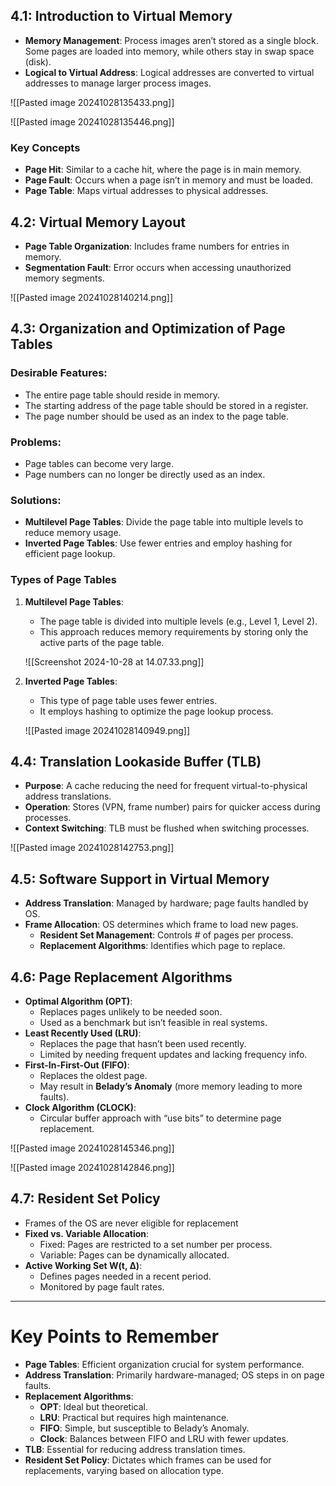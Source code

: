 ## 4.1: Introduction to Virtual Memory

- **Memory Management**: Process images aren’t stored as a single block. Some pages are loaded into memory, while others stay in swap space (disk).
- **Logical to Virtual Address**: Logical addresses are converted to virtual addresses to manage larger process images.

![[Pasted image 20241028135433.png]]

![[Pasted image 20241028135446.png]]

### Key Concepts

- **Page Hit**: Similar to a cache hit, where the page is in main memory.
- **Page Fault**: Occurs when a page isn’t in memory and must be loaded.
- **Page Table**: Maps virtual addresses to physical addresses.

## 4.2: Virtual Memory Layout

- **Page Table Organization**: Includes frame numbers for entries in memory.
- **Segmentation Fault**: Error occurs when accessing unauthorized memory segments.

![[Pasted image 20241028140214.png]]

## 4.3: Organization and Optimization of Page Tables

### Desirable Features:

- The entire page table should reside in memory.
- The starting address of the page table should be stored in a register.
- The page number should be used as an index to the page table.

### Problems:

- Page tables can become very large.
- Page numbers can no longer be directly used as an index.

### Solutions:

- **Multilevel Page Tables**: Divide the page table into multiple levels to reduce memory usage.
- **Inverted Page Tables**: Use fewer entries and employ hashing for efficient page lookup.

### Types of Page Tables

1. **Multilevel Page Tables**:

   - The page table is divided into multiple levels (e.g., Level 1, Level 2).
   - This approach reduces memory requirements by storing only the active parts of the page table.

   ![[Screenshot 2024-10-28 at 14.07.33.png]]

2. **Inverted Page Tables**:

   - This type of page table uses fewer entries.
   - It employs hashing to optimize the page lookup process.

   ![[Pasted image 20241028140949.png]]

## 4.4: Translation Lookaside Buffer (TLB)

- **Purpose**: A cache reducing the need for frequent virtual-to-physical address translations.
- **Operation**: Stores (VPN, frame number) pairs for quicker access during processes.
- **Context Switching**: TLB must be flushed when switching processes.

![[Pasted image 20241028142753.png]]

## 4.5: Software Support in Virtual Memory

- **Address Translation**: Managed by hardware; page faults handled by OS.
- **Frame Allocation**: OS determines which frame to load new pages.
  - **Resident Set Management**: Controls # of pages per process.
  - **Replacement Algorithms**: Identifies which page to replace.

## 4.6: Page Replacement Algorithms

- **Optimal Algorithm (OPT)**:
  - Replaces pages unlikely to be needed soon.
  - Used as a benchmark but isn’t feasible in real systems.
- **Least Recently Used (LRU)**:
  - Replaces the page that hasn’t been used recently.
  - Limited by needing frequent updates and lacking frequency info.
- **First-In-First-Out (FIFO)**:
  - Replaces the oldest page.
  - May result in **Belady’s Anomaly** (more memory leading to more faults).
- **Clock Algorithm (CLOCK)**:
  - Circular buffer approach with “use bits” to determine page replacement.

![[Pasted image 20241028145346.png]]

![[Pasted image 20241028142846.png]]

## 4.7: Resident Set Policy

- Frames of the OS are never eligible for replacement
- **Fixed vs. Variable Allocation**:
  - Fixed: Pages are restricted to a set number per process.
  - Variable: Pages can be dynamically allocated.
- **Active Working Set W(t, ∆)**:
  - Defines pages needed in a recent period.
  - Monitored by page fault rates.

---

# Key Points to Remember

- **Page Tables**: Efficient organization crucial for system performance.
- **Address Translation**: Primarily hardware-managed; OS steps in on page faults.
- **Replacement Algorithms**:
  - **OPT**: Ideal but theoretical.
  - **LRU**: Practical but requires high maintenance.
  - **FIFO**: Simple, but susceptible to Belady’s Anomaly.
  - **Clock**: Balances between FIFO and LRU with fewer updates.
- **TLB**: Essential for reducing address translation times.
- **Resident Set Policy**: Dictates which frames can be used for replacements, varying based on allocation type.
